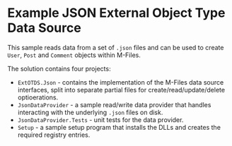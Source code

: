 # Example JSON External Object Type Data Source

This sample reads data from a set of `.json` files and can be used to create `User`, `Post` and `Comment` objects within M-Files.

The solution contains four projects:

* `ExtOTDS.Json` - contains the implementation of the M-Files data source interfaces, split into separate partial files for create/read/update/delete optioerations.
* `JsonDataProvider` - a sample read/write data provider that handles interacting with the underlying `.json` files on disk.
* `JsonDataProvider.Tests` - unit tests for the data provider.
* `Setup` - a sample setup program that installs the DLLs and creates the required registry entries.